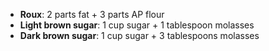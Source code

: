 * **Roux**: 2 parts fat + 3 parts AP flour
* **Light brown sugar**: 1 cup sugar + 1 tablespoon molasses
* **Dark brown sugar**: 1 cup sugar + 3 tablespoons molasses
